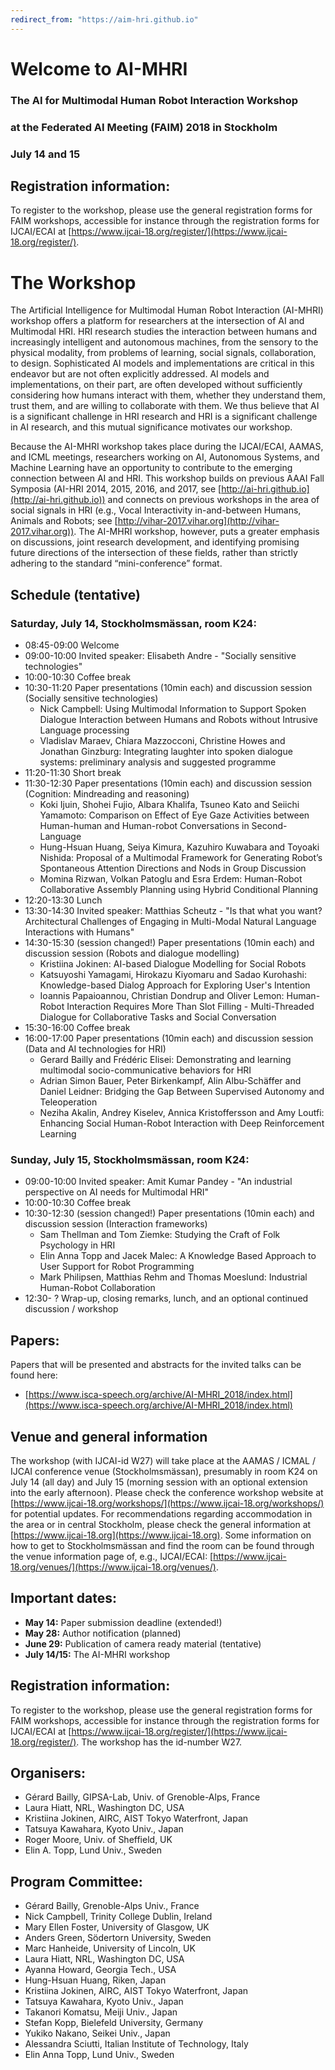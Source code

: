 ```yaml
---
redirect_from: "https://aim-hri.github.io"
---
```

# Welcome to AI-MHRI 
### The AI for Multimodal Human Robot Interaction Workshop 
### at the Federated AI Meeting (FAIM) 2018 in Stockholm 
### July 14 and 15

<!---
The intersection of Artificial Intelligence (AI) and Human-Robot Interaction (HRI) has recently emerged as an intriguing technical and intellectual opportunity (e.g., in recent consecutive [AAAI Fall Symposia on AI-HRI in 2014, -15, -16, and -17](https://ai-hri.gihub.io)). Multimodal interaction with robots (M-HRI), including social signals (e.g., the Interspeech satellite workshop 'Vocal Interactivity in-and-between Humans, Animals and Robots' - [VIHAR-2017](http://vihar-2017.vihar.org)), can be also seen as an area within HRI that connects directly to various topics in AI. A full exploration of this intersection, however, has yet to be realized.  The aim of this 1.5 day workshop is to integrate fundamental insights that the AI community and the HRI community have to offer each other within this context.
We intend to frame the discussion by way of the complementary statements _HRI is an AI problem_ and _AI is an HRI problem_ and apply this mutual dependence to a range of relevant topics, including XAI, Planning, NLP, Machine Learning, Image Analysis, Knowledge Representation, Reasoning, (Multimodal) Dialogue, Gesture and Speech Recognition, and Autonomous Systems. In particular, the workshop will emphasize the specific AI and HRI challenges that arise from interacting with embodied agents like robots, as well as the interpretation and generation of social signals emerging from this interaction. Social signals can here refer to communicative modalities of robots and humans in direct interaction (as speech, gaze, or gesture), but it is also possible to view this term more broadly, including more general aspects of societal acceptance of technology, explainability and higher-level signals.
Our aim is to organise an actual _work_-shop rather than a mini-conference, with a focus on discussions around specific topics and areas, based on research area summaries and position papers. 
-->

## Registration information:
To register to the workshop, please use the general registration forms for FAIM workshops, accessible for instance through the registration forms for IJCAI/ECAI at [https://www.ijcai-18.org/register/](https://www.ijcai-18.org/register/). 

# The Workshop
The Artificial Intelligence for Multimodal Human Robot Interaction (AI-MHRI) workshop offers a platform for researchers at the intersection of AI and Multimodal HRI.  HRI research studies the interaction between humans and increasingly intelligent and autonomous machines, from the sensory to the physical modality, from problems of learning, social signals, collaboration, to design. Sophisticated AI models and implementations are critical in this endeavor but are not often explicitly addressed.  AI models and implementations, on their part, are often developed without sufficiently considering how humans interact with them, whether they understand them, trust them, and are willing to collaborate with them.  We thus believe that AI is a significant challenge in HRI research and HRI is a significant challenge in AI research, and this mutual significance motivates our workshop. 

Because the AI-MHRI workshop takes place  during the IJCAI/ECAI, AAMAS, and ICML meetings, researchers working on AI, Autonomous Systems, and Machine Learning have an opportunity to contribute to the emerging connection between AI and HRI. This workshop builds on previous AAAI Fall Symposia (AI-HRI 2014, 2015, 2016, and 2017, see [http://ai-hri.github.io](http://ai-hri.github.io)) and connects on previous workshops in the area of social signals in HRI (e.g., Vocal Interactivity in-and-between Humans, Animals and Robots; see [http://vihar-2017.vihar.org](http://vihar-2017.vihar.org)). The AI-MHRI workshop, however, puts a greater emphasis on discussions, joint research development, and identifying promising future directions of the intersection of these fields, rather than strictly adhering to the standard “mini-conference” format. 

<!-- ## Workshop format:
The two-day workshop will feature three to four invited talks that introduce major perspectives and components of the AI-MHRI interface.  In addition, a significant part of the program on Day 1 will consist of themed sessions in which researchers present short position papers that feature particular perspectives, controversial findings and ideas, novel hypotheses, or future directions — all to provoke discussion and make progress in the exchange between AI and HRI.  We particularly encourage pairs or groups of researchers to jointly write and present position papers that contrast or integrate different viewpoints.  Day 1 will close with a poster session to give junior researchers a chance to present their innovative work.  Day 2 will be reserved for paper authors to work with workshop attendees to strengthen, expand, or revise their ideas. The updated papers will be presented in the afternoon with discussions to inspire new line of research and development. -->

<!-- ## Workshop themes:
The workshop is dedicated to studying AI-based solutions to multimodal HRI, and to feeding AI with socially acceptable, trustworthy and effective multimodal HRI data.   It is aimed at participants with diverse backgrounds ranging from AI, robotics, interaction and speech technology, machine learning, computer vision, social psychology, and multimodal interaction. The discussions in the workshop will be organised around specific themes, based on the participants' submissions. We seek contributions on (but not limited to) the following topics:
* Methods and architectures (e.g., learning in HRI, interactive machine learning, cognitive architectures for HRI, autonomous systems)
* Rich communication capabilities (e.g., multimodal interaction, nonverbal communication, social signals, challenges for machine learning, availability of suitable data).
* Interactive social robots (e.g., spoken dialogues for HRI, natural language processing for HRI, mutual adaptation, machine ethics, human-machine trust)
* Complexity of reasoning (e.g., planning for interaction, explainable AI, knowledge representation, transfer learning: new tasks, new robots, new users).
* Social and ethical implications of AI (e.g., biased AI systems, workforce replacement, ethics of creating AI)-->


## Schedule (tentative)

### Saturday, July 14, Stockholmsmässan, room K24:
* 08:45-09:00 Welcome
* 09:00-10:00 Invited speaker: Elisabeth Andre - "Socially sensitive technologies"
* 10:00-10:30 Coffee break
* 10:30-11:20 Paper presentations (10min each) and discussion session (Socially sensitive technologies)
    * Nick Campbell: Using Multimodal Information to Support Spoken Dialogue Interaction between Humans and Robots without Intrusive Language processing
    * Vladislav Maraev, Chiara Mazzocconi, Christine Howes and Jonathan Ginzburg: Integrating laughter into spoken dialogue systems: preliminary analysis and suggested programme
* 11:20-11:30 Short break
* 11:30-12:30 Paper presentations (10min each) and discussion session (Cognition: Mindreading and reasoning)
    * Koki Ijuin, Shohei Fujio, Albara Khalifa, Tsuneo Kato and Seiichi Yamamoto: Comparison on Effect of Eye Gaze Activities between Human-human and Human-robot Conversations in Second-Language
    * Hung-Hsuan Huang, Seiya Kimura, Kazuhiro Kuwabara and Toyoaki Nishida: Proposal of a Multimodal Framework for Generating Robot’s Spontaneous Attention Directions and Nods in Group Discussion
    * Momina Rizwan, Volkan Patoglu and Esra Erdem: Human-Robot Collaborative Assembly Planning using Hybrid Conditional Planning
* 12:20-13:30 Lunch
* 13:30-14:30 Invited speaker: Matthias Scheutz -  "Is that what you want? Architectural Challenges of Engaging in Multi-Modal Natural Language Interactions with Humans"
* 14:30-15:30 (session changed!) Paper presentations (10min each) and discussion session (Robots and dialogue modelling)
    * Kristiina Jokinen: AI-based Dialogue Modelling for Social Robots
    * Katsuyoshi Yamagami, Hirokazu Kiyomaru and Sadao Kurohashi: Knowledge-based Dialog Approach for Exploring User's Intention
    * Ioannis Papaioannou, Christian Dondrup and Oliver Lemon: Human-Robot Interaction Requires More Than Slot Filling - Multi-Threaded Dialogue for Collaborative Tasks and Social Conversation
* 15:30-16:00 Coffee break
* 16:00-17:00 Paper presentations (10min each) and discussion session (Data and AI technologies for HRI)
    * Gerard Bailly and Frédéric Elisei: Demonstrating and learning multimodal socio-communicative behaviors for HRI
    * Adrian Simon Bauer, Peter Birkenkampf, Alin Albu-Schäffer and Daniel Leidner: Bridging the Gap Between Supervised Autonomy and Teleoperation
    * Neziha Akalin, Andrey Kiselev, Annica Kristoffersson and Amy Loutfi: Enhancing Social Human-Robot Interaction with Deep Reinforcement Learning

### Sunday, July 15, Stockholmsmässan, room K24:
* 09:00-10:00 Invited speaker: Amit Kumar Pandey - "An industrial perspective on AI needs for Multimodal HRI"
* 10:00-10:30 Coffee break
* 10:30-12:30 (session changed!) Paper presentations (10min each) and discussion session (Interaction frameworks)
    * Sam Thellman and Tom Ziemke: Studying the Craft of Folk Psychology in HRI
    * Elin Anna Topp and Jacek Malec: A Knowledge Based Approach to User Support for Robot Programming
    * Mark Philipsen, Matthias Rehm and Thomas Moeslund: Industrial Human-Robot Collaboration
* 12:30- ? Wrap-up, closing remarks, lunch, and an optional continued discussion / workshop


<!-- ## Submissions:
The workshop is closed for submissions.-->

## Papers:
Papers that will be presented and abstracts for the invited talks can be found here:
* [https://www.isca-speech.org/archive/AI-MHRI_2018/index.html](https://www.isca-speech.org/archive/AI-MHRI_2018/index.html)

<!-- The workshop accepted submissions (2-4 pages) of two forms: position papers that will form the basis of the themed sessions and discussions, and extended abstracts that will form the basis of the poster session.
Position papers should offer a statement or illustration of how the authors' work connects, contrasts, or integrates aspects of AI and Multimodal HRI. Authors are also encouraged to speak more broadly about the role that their research can play in bringing together the individual contributions from the AI, Multimodal signal processing, and HRI communities into a cohesive view of AI-MHRI.  
Accepted position papers will be posted on the workshop website before the conference, and then on ISCA/ACM archive. The authors are encouraged to update these papers both during the workshop (in the writing sessions on Day 2) and after the workshop as possible submissions to a publication in a suitable journal.
	Extended abstracts for the poster session can feature theoretical, empirical, or technical contributions. Each accepted poster contributor will introduce their take-home message in a 1-minute lightning presentation just before the poster session. 
	All submissions should observe the above page limits and follow IJCAI formatting requirements, except that submissions should contain author names (reviewing will not be double-blind).
	Submission site is closed for new submissions.-->
<!--- will be accepted through Easychair at [https://easychair.org/conferences/?conf=aimhri2018](https://easychair.org/conferences/?conf=aimhri2018). -->

<!--## Final Submissions:
Should be available for preparation of attendance shortly.
Will be accepted through Easychair at [https://easychair.org/conferences/?conf=aimhri2018](https://easychair.org/conferences/?conf=aimhri2018). -->

## Venue and general information
The workshop (with IJCAI-id W27) will take place at the AAMAS / ICMAL / IJCAI conference venue (Stockholmsmässan), presumably in room K24 on July 14 (all day) and July 15 (morning session with an optional extension into the early afternoon). Please check the conference workshop website at [https://www.ijcai-18.org/workshops/](https://www.ijcai-18.org/workshops/) for potential updates. 
For recommendations regarding accommodation in the area or in central Stockholm, please check the general information at [https://www.ijcai-18.org](https://www.ijcai-18.org).
Some information on how to get to Stockholmsmässan and find the room can be found through the venue information page of, e.g., IJCAI/ECAI: [https://www.ijcai-18.org/venues/](https://www.ijcai-18.org/venues/). 



## Important dates:
* **May 14:** Paper submission deadline (extended!)
* **May 28:** Author notification (planned)
* **June 29:** Publication of camera ready material (tentative)
* **July 14/15:** The AI-MHRI workshop

## Registration information:
To register to the workshop, please use the general registration forms for FAIM workshops, accessible for instance through the registration forms for IJCAI/ECAI at [https://www.ijcai-18.org/register/](https://www.ijcai-18.org/register/). The workshop has the id-number W27.

## Organisers:
* Gérard Bailly, GIPSA-Lab, Univ. of Grenoble-Alps, France
* Laura Hiatt, NRL, Washington DC, USA
* Kristiina Jokinen, AIRC, AIST Tokyo Waterfront, Japan
* Tatsuya Kawahara, Kyoto Univ., Japan
* Roger Moore, Univ. of Sheffield, UK
* Elin A. Topp, Lund Univ., Sweden

## Program Committee:
* Gérard Bailly, Grenoble-Alps Univ., France
* Nick Campbell, Trinity College Dublin, Ireland
* Mary Ellen Foster, University of Glasgow, UK
* Anders Green, Södertorn University, Sweden
* Marc Hanheide, University of Lincoln, UK
* Laura Hiatt, NRL, Washington DC, USA
* Ayanna Howard, Georgia Tech., USA
* Hung-Hsuan Huang, Riken, Japan
* Kristiina Jokinen, AIRC, AIST Tokyo Waterfront, Japan
* Tatsuya Kawahara, Kyoto Univ., Japan
* Takanori Komatsu, Meiji Univ., Japan
* Stefan Kopp, Bielefeld University, Germany
* Yukiko Nakano, Seikei Univ., Japan
* Alessandra Sciutti, Italian Institute of Technology, Italy
* Elin Anna Topp, Lund Univ., Sweden


<!---
**A call for contributions and other details will be published here shortly.**
### Invited speakers and panelists
TBA
### Tentative dates:
**more dates will be published soon**
-->
